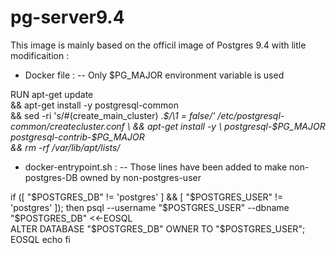 # pg-server9.4
This image is mainly based on the officil image of Postgres 9.4 with litle modificaition :
- Docker file :
-- Only $PG_MAJOR environment variable is used  

RUN apt-get update \
	&& apt-get install -y postgresql-common \
	&& sed -ri 's/#(create_main_cluster) .*$/\1 = false/' /etc/postgresql-common/createcluster.conf \
	&& apt-get install -y \
		postgresql-$PG_MAJOR \
		postgresql-contrib-$PG_MAJOR \
	&& rm -rf /var/lib/apt/lists/*

- docker-entrypoint.sh :
-- Those lines have been added to make non-postgres-DB owned by non-postgres-user

if ([ "$POSTGRES_DB" != 'postgres' ] && [ "$POSTGRES_USER" != 'postgres' ]); then
            		psql --username "$POSTGRES_USER" --dbname "$POSTGRES_DB" <<-EOSQL         		
				ALTER DATABASE "$POSTGRES_DB" OWNER TO "$POSTGRES_USER";
			EOSQL
            		echo
   fi
